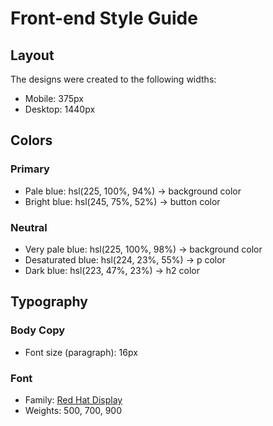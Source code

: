 # Front-end Style Guide

## Layout

The designs were created to the following widths:

- Mobile: 375px
- Desktop: 1440px

## Colors

### Primary

- Pale blue: hsl(225, 100%, 94%) -> background color
- Bright blue: hsl(245, 75%, 52%) -> button color

### Neutral

- Very pale blue: hsl(225, 100%, 98%) -> background color
- Desaturated blue: hsl(224, 23%, 55%) -> p color
- Dark blue: hsl(223, 47%, 23%) -> h2 color 

## Typography

### Body Copy

- Font size (paragraph): 16px

### Font

- Family: [Red Hat Display](https://fonts.google.com/specimen/Red+Hat+Display)
- Weights: 500, 700, 900
